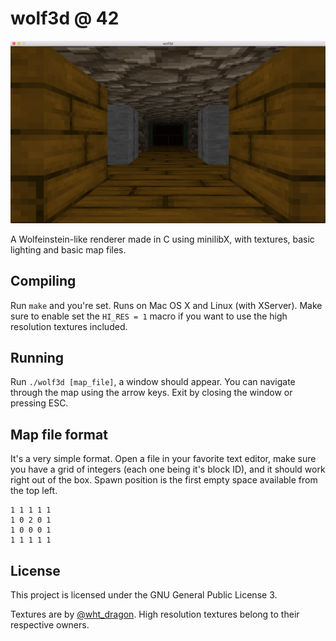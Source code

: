 # wolf3d @ 42

![wolf3d screenshot](/screens/screen1.png?raw=true)

A Wolfeinstein-like renderer made in C using minilibX, with textures, basic
lighting and basic map files.

## Compiling
Run `make` and you're set. Runs on Mac OS X and Linux (with XServer).
Make sure to enable set the `HI_RES = 1` macro if you want to use the high
resolution textures included.

## Running
Run `./wolf3d [map_file]`, a window should appear. You can navigate through the
map using the arrow keys. Exit by closing the window or pressing ESC.

## Map file format
It's a very simple format. Open a file in your favorite text editor, make sure
you have a grid of integers (each one being it's block ID), and it should work
right out of the box. Spawn position is the first empty space available from the
top left.

```
1 1 1 1 1
1 0 2 0 1
1 0 0 0 1
1 1 1 1 1
```

## License
This project is licensed under the GNU General Public License 3.

Textures are by [@wht_dragon](https://twitter.com/wht_dragon). High resolution
textures belong to their respective owners.
